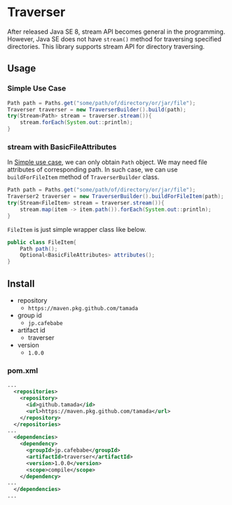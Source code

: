 # Traverser

After released Java SE 8, stream API becomes general in the programming.
However, Java SE does not have `stream()` method for traversing specified directories.
This library supports stream API for directory traversing.

## Usage

### Simple Use Case

```java
Path path = Paths.get("some/path/of/directory/or/jar/file");
Traverser traverser = new TraverserBuilder().build(path);
try(Stream<Path> stream = traverser.stream()){
    stream.forEach(System.out::println);
}
```

### stream with BasicFileAttributes

In [Simple use case](#simple-use-case), we can only obtain `Path` object.
We may need file attributes of corresponding path.
In such case, we can use `buildForFileItem` method of `TraverserBuilder` class.


```java
Path path = Paths.get("some/path/of/directory/or/jar/file");
Traverser2 traverser = new TraverserBuilder().buildForFileItem(path);
try(Stream<FileItem> stream = traverser.stream()){
    stream.map(item -> item.path()).forEach(System.out::println);
}
```

`FileItem` is just simple wrapper class like below.


```java
public class FileItem{
    Path path();
    Optional<BasicFileAttributes> attributes();
}
```

## Install

* repository
    * `https://maven.pkg.github.com/tamada`
* group id
    * `jp.cafebabe`
* artifact id
    * traverser
* version
    * `1.0.0`


### pom.xml

```xml
...
  <repositories>
    <repository>
      <id>github.tamada</id>
      <url>https://maven.pkg.github.com/tamada</url>
    </repository>
  </repositories>
...
  <dependencies>
    <dependency>
      <groupId>jp.cafebabe</groupId>
      <artifactId>traverser</artifactId>
      <version>1.0.0</version>
      <scope>compile</scope>
    </dependency>
...
  </dependencies>
...
```


